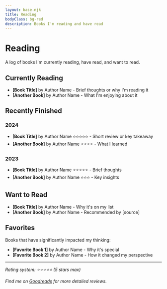 ```yaml
---
layout: base.njk
title: Reading
bodyClass: bg-red
description: Books I'm reading and have read
---
```


# Reading

A log of books I'm currently reading, have read, and want to read.

## Currently Reading

- **[Book Title]** by Author Name - Brief thoughts or why I'm reading it
- **[Another Book]** by Author Name - What I'm enjoying about it

## Recently Finished

### 2024

- **[Book Title]** by Author Name ⭐⭐⭐⭐⭐ - Short review or key takeaway
- **[Another Book]** by Author Name ⭐⭐⭐⭐ - What I learned

### 2023

- **[Book Title]** by Author Name ⭐⭐⭐⭐⭐ - Brief thoughts
- **[Another Book]** by Author Name ⭐⭐⭐ - Key insights

## Want to Read

- **[Book Title]** by Author Name - Why it's on my list
- **[Another Book]** by Author Name - Recommended by [source]

## Favorites

Books that have significantly impacted my thinking:

- **[Favorite Book 1]** by Author Name - Why it's special
- **[Favorite Book 2]** by Author Name - How it changed my perspective

---

*Rating system: ⭐⭐⭐⭐⭐ (5 stars max)*

*Find me on [Goodreads](https://goodreads.com/your-profile) for more detailed reviews.*


